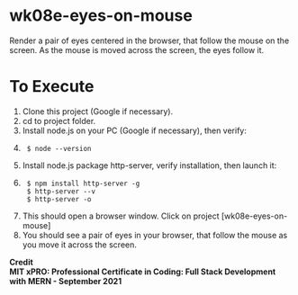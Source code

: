 # wk08e-eyes-on-mouse

Render a pair of eyes centered in the browser, that follow the mouse on the screen.  As the mouse is moved across the screen, the eyes follow it.

# To Execute

1. Clone this project (Google if necessary).
2. cd to project folder.
3. Install node.js on your PC (Google if necessary), then verify:
4.      $ node --version
5. Install node.js package http-server, verify installation, then launch it:
6.      $ npm install http-server -g
        $ http-server --v
        $ http-server -o
7. This should open a browser window.  Click on project [wk08e-eyes-on-mouse]
8. You should see a pair of eyes in your browser, that follow the mouse as you move it across the screen.

**Credit  
MIT xPRO: Professional Certificate in Coding: Full Stack Development with MERN - September 2021**
